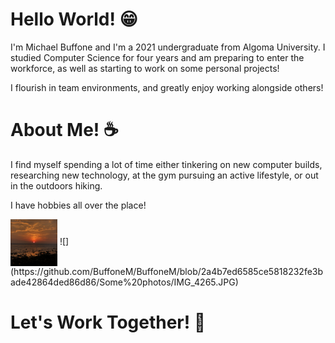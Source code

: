# Hello World! 😁

I'm Michael Buffone and I'm a 2021 undergraduate from Algoma University. I studied Computer Science for four years and am preparing to enter the workforce, as well as starting to work on some personal projects!

I flourish in team environments, and greatly enjoy working alongside others!

# About Me! ☕

I find myself spending a lot of time either tinkering on new computer builds, researching new technology, at the gym pursuing an active lifestyle, or out in the outdoors hiking. 

I have hobbies all over the place!

<img align="center" width="75" height="75" src="https://github.com/BuffoneM/BuffoneM/blob/2a4b7ed6585ce5818232fe3bade42864ded86d86/Some%20photos/IMG_4265.JPG">
![](https://github.com/BuffoneM/BuffoneM/blob/2a4b7ed6585ce5818232fe3bade42864ded86d86/Some%20photos/IMG_4265.JPG)

# Let's Work Together! 🦾
